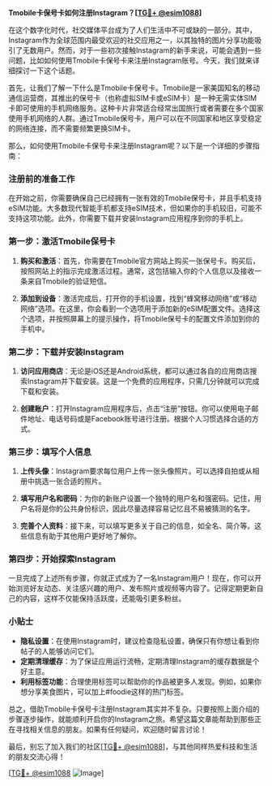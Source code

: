 **Tmobile卡保号卡如何注册Instagram？[[TG💪+ @esim1088](https://t.me/s/esim1088)]**

在这个数字化时代，社交媒体平台成为了人们生活中不可或缺的一部分。其中，Instagram作为全球范围内最受欢迎的社交应用之一，以其独特的图片分享功能吸引了无数用户。然而，对于一些初次接触Instagram的新手来说，可能会遇到一些问题，比如如何使用Tmobile卡保号卡来注册Instagram账号。今天，我们就来详细探讨一下这个话题。

首先，让我们了解一下什么是Tmobile卡保号卡。Tmobile是一家美国知名的移动通信运营商，其推出的保号卡（也称虚拟SIM卡或eSIM卡）是一种无需实体SIM卡即可使用的手机网络服务。这种卡片非常适合经常出国旅行或者需要在多个国家使用手机网络的人群。通过Tmobile保号卡，用户可以在不同国家和地区享受稳定的网络连接，而不需要频繁更换SIM卡。

那么，如何使用Tmobile卡保号卡来注册Instagram呢？以下是一个详细的步骤指南：

### 注册前的准备工作

在开始之前，你需要确保自己已经拥有一张有效的Tmobile保号卡，并且手机支持eSIM功能。大多数现代智能手机都支持eSIM技术，但如果你的手机较旧，可能不支持这项功能。此外，你需要下载并安装Instagram应用程序到你的手机上。

### 第一步：激活Tmobile保号卡

1. **购买和激活**：首先，你需要在Tmobile官方网站上购买一张保号卡。购买后，按照网站上的指示完成激活过程。通常，这包括输入你的个人信息以及接收一条来自Tmobile的验证短信。

2. **添加到设备**：激活完成后，打开你的手机设置，找到“蜂窝移动网络”或“移动网络”选项。在这里，你会看到一个选项用于添加新的eSIM配置文件。选择这个选项，并按照屏幕上的提示操作，将Tmobile保号卡的配置文件添加到你的手机中。

### 第二步：下载并安装Instagram

1. **访问应用商店**：无论是iOS还是Android系统，都可以通过各自的应用商店搜索Instagram并下载安装。这是一个免费的应用程序，只需几分钟就可以完成下载和安装。

2. **创建账户**：打开Instagram应用程序后，点击“注册”按钮。你可以使用电子邮件地址、电话号码或是Facebook账号进行注册。根据个人习惯选择合适的方式。

### 第三步：填写个人信息

1. **上传头像**：Instagram要求每位用户上传一张头像照片。可以选择自拍或从相册中挑选一张合适的照片。

2. **填写用户名和密码**：为你的新账户设置一个独特的用户名和强密码。记住，用户名将是你的公共身份标识，因此尽量选择容易记忆且不易被猜测的名字。

3. **完善个人资料**：接下来，可以填写更多关于自己的信息，如全名、简介等。这些信息有助于其他用户更好地了解你。

### 第四步：开始探索Instagram

一旦完成了上述所有步骤，你就正式成为了一名Instagram用户！现在，你可以开始浏览好友动态、关注感兴趣的用户、发布照片或视频等内容了。记得定期更新自己的内容，这样不仅能保持活跃度，还能吸引更多粉丝。

### 小贴士

- **隐私设置**：在使用Instagram时，建议检查隐私设置，确保只有你想让看到你帖子的人能够访问它们。
- **定期清理缓存**：为了保证应用运行流畅，定期清理Instagram的缓存数据是个好主意。
- **利用标签功能**：合理使用标签可以帮助你的作品被更多人发现。例如，如果你想分享美食图片，可以加上#foodie这样的热门标签。

总之，借助Tmobile卡保号卡注册Instagram其实并不复杂。只要按照上面介绍的步骤逐步操作，就能顺利开启你的Instagram之旅。希望这篇文章能帮助到那些正在寻找相关信息的朋友。如果有任何疑问，欢迎随时留言讨论！

最后，别忘了加入我们的社区[[TG💪+ @esim1088](https://t.me/s/esim1088)]，与其他同样热爱科技和生活的朋友交流心得！ 

[[TG💪+ @esim1088](https://t.me/s/esim1088) ![Image](https://i.postimg.cc/4NQfJmqS/Snipaste-2025-05-13-00-14-12.png)]